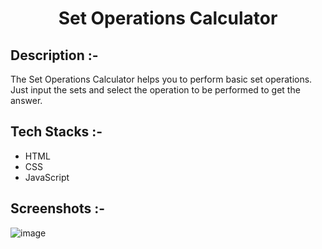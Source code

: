 # <p align="center">Set Operations Calculator</p>

## Description :-

The Set Operations Calculator helps you to perform basic set operations. Just input the sets and select the operation to be performed to get the answer.

## Tech Stacks :-

- HTML
- CSS
- JavaScript

## Screenshots :-

![image](https://github.com/Rakesh9100/CalcDiverse/assets/73993775/8837d369-d167-4c56-aa35-f3a8fc9d5d70)
